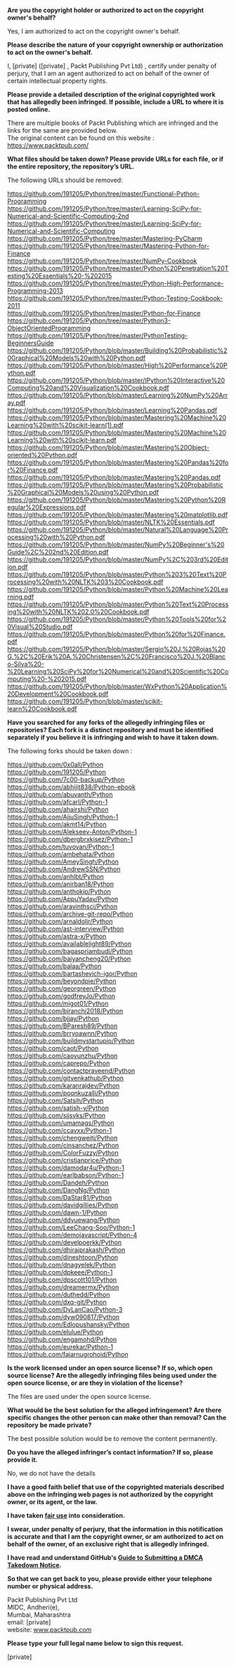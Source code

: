 **Are you the copyright holder or authorized to act on the copyright owner's behalf?**   
   
Yes, I am authorized to act on the copyright owner's behalf.   
   
**Please describe the nature of your copyright ownership or authorization to act on the owner's behalf.**   
   
I, [private] ([private] , Packt Publishing Pvt Ltd) , certify under penalty of perjury, that I am an agent authorized to act on behalf of the owner of certain intellectual property rights.   
   
**Please provide a detailed description of the original copyrighted work that has allegedly been infringed. If possible, include a URL to where it is posted online.**   
   
There are multiple books of Packt Publishing which are infringed and the links for the same are provided below.   
The original content can be found on this website :   
https://www.packtpub.com/   
   
**What files should be taken down? Please provide URLs for each file, or if the entire repository, the repository’s URL.**   
   
The following URLs should be removed:   
   
https://github.com/191205/Python/tree/master/Functional-Python-Programming   
https://github.com/191205/Python/tree/master/Learning-SciPy-for-Numerical-and-Scientific-Computing-2nd   
https://github.com/191205/Python/tree/master/Learning-SciPy-for-Numerical-and-Scientific-Computing   
https://github.com/191205/Python/tree/master/Mastering-PyCharm   
https://github.com/191205/Python/tree/master/Mastering-Python-for-Finance   
https://github.com/191205/Python/tree/master/NumPy-Cookbook   
https://github.com/191205/Python/tree/master/Python%20Penetration%20Testing%20Essentials%20-%202015   
https://github.com/191205/Python/tree/master/Python-High-Performance-Programming-2013   
https://github.com/191205/Python/tree/master/Python-Testing-Cookbook-2011   
https://github.com/191205/Python/tree/master/Python-for-Finance   
https://github.com/191205/Python/tree/master/Python3-ObjectOrientedProgramming   
https://github.com/191205/Python/tree/master/PythonTesting-BeginnersGuide   
https://github.com/191205/Python/blob/master/Building%20Probabilistic%20Graphical%20Models%20with%20Python.pdf   
https://github.com/191205/Python/blob/master/High%20Performance%20Python.pdf   
https://github.com/191205/Python/blob/master/IPython%20Interactive%20Computing%20and%20Visualization%20Cookbook.pdf   
https://github.com/191205/Python/blob/master/Learning%20NumPy%20Array.pdf   
https://github.com/191205/Python/blob/master/Learning%20Pandas.pdf   
https://github.com/191205/Python/blob/master/Mastering%20Machine%20Learning%20with%20scikit-learn(1).pdf   
https://github.com/191205/Python/blob/master/Mastering%20Machine%20Learning%20with%20scikit-learn.pdf   
https://github.com/191205/Python/blob/master/Mastering%20Object-oriented%20Python.pdf   
https://github.com/191205/Python/blob/master/Mastering%20Pandas%20for%20Finance.pdf   
https://github.com/191205/Python/blob/master/Mastering%20Pandas.pdf   
https://github.com/191205/Python/blob/master/Mastering%20Probabilistic%20Graphical%20Models%20using%20Python.pdf   
https://github.com/191205/Python/blob/master/Mastering%20Python%20Regular%20Expressions.pdf   
https://github.com/191205/Python/blob/master/Mastering%20matplotlib.pdf   
https://github.com/191205/Python/blob/master/NLTK%20Essentials.pdf   
https://github.com/191205/Python/blob/master/Natural%20Language%20Processing%20with%20Python.pdf   
https://github.com/191205/Python/blob/master/NumPy%20Beginner's%20Guide%2C%202nd%20Edition.pdf   
https://github.com/191205/Python/blob/master/NumPy%2C%203rd%20Edition.pdf   
https://github.com/191205/Python/blob/master/Python%203%20Text%20Processing%20with%20NLTK%203%20Cookbook.pdf   
https://github.com/191205/Python/blob/master/Python%20Machine%20Learning.pdf   
https://github.com/191205/Python/blob/master/Python%20Text%20Processing%20with%20NLTK%202.0%20Cookbook.pdf   
https://github.com/191205/Python/blob/master/Python%20Tools%20for%20Visual%20Studio.pdf   
https://github.com/191205/Python/blob/master/Python%20for%20Finance.pdf   
https://github.com/191205/Python/blob/master/Sergio%20J.%20Rojas%20G.%2C%20Erik%20A.%20Christensen%2C%20Francisco%20J.%20Blanco-Silva%20-%20Learning%20SciPy%20for%20Numerical%20and%20Scientific%20Computing%20-%202015.pdf   
https://github.com/191205/Python/blob/master/WxPython%20Application%20Development%20Cookbook.pdf   
https://github.com/191205/Python/blob/master/scikit-learn%20Cookbook.pdf   
   
**Have you searched for any forks of the allegedly infringing files or repositories? Each fork is a distinct repository and must be identified separately if you believe it is infringing and wish to have it taken down.**   
   
The following forks should be taken down :   
   
https://github.com/0x0all/Python   
https://github.com/191205/Python   
https://github.com/7c00-backup/Python   
https://github.com/abhijit838/Python-ebook   
https://github.com/abuvanth/Python   
https://github.com/afcarl/Python-1   
https://github.com/ahairshi/Python   
https://github.com/AjjuSingh/Python-1   
https://github.com/akmt14/Python   
https://github.com/Alekseev-Anton/Python-1   
https://github.com/dbergbrxkisez/Python-1   
https://github.com/tuvovan/Python-1   
https://github.com/ambehata/Python   
https://github.com/AmeySingh/Python   
https://github.com/AndrewSSN/Python   
https://github.com/anhlbt/Python   
https://github.com/anirban18/Python   
https://github.com/anthokip/Python   
https://github.com/AppuYadav/Python   
https://github.com/aravinthsci/Python   
https://github.com/archive-git-repo/Python   
https://github.com/arnaldoljr/Python   
https://github.com/ast-interview/Python   
https://github.com/astra-x/Python   
https://github.com/availablelight89/Python   
https://github.com/bagaspriambudi/Python   
https://github.com/baiyancheng20/Python   
https://github.com/balaa/Python   
https://github.com/bartashevich-igor/Python   
https://github.com/beyondpie/Python   
https://github.com/georgreen/Python   
https://github.com/godfreyJo/Python   
https://github.com/migot01/Python   
https://github.com/biranchi2018/Python   
https://github.com/bjjay/Python   
https://github.com/BParesh89/Python   
https://github.com/brryoawnn/Python   
https://github.com/buildmystartupio/Python   
https://github.com/caot/Python   
https://github.com/caoyunzhu/Python   
https://github.com/caprepo/Python   
https://github.com/contactpraveend/Python   
https://github.com/gitvenkathub/Python   
https://github.com/karanrajdev/Python   
https://github.com/poonkuzalli/Python   
https://github.com/Satsih/Python   
https://github.com/satish-v/Python   
https://github.com/sjjsvks/Python   
https://github.com/umamags/Python   
https://github.com/ccavxx/Python-1   
https://github.com/chengweitj/Python   
https://github.com/cinsanchez/Python   
https://github.com/ColorFuzzy/Python   
https://github.com/cristianprice/Python   
https://github.com/damodar4u/Python-1   
https://github.com/earlbabson/Python-1   
https://github.com/Dandeh/Python   
https://github.com/DangNg/Python   
https://github.com/DaStar81/Python   
https://github.com/davidgillies/Python   
https://github.com/dawn-1/Python   
https://github.com/ddyuewang/Python   
https://github.com/LeeChang-Soo/Python-1   
https://github.com/demojavascript/Python-4   
https://github.com/develpoerkk/Python   
https://github.com/dhirajprakash/Python   
https://github.com/dineshtoon/Python   
https://github.com/dnagyelek/Python   
https://github.com/dpkeee/Python-1   
https://github.com/dpscott101/Python   
https://github.com/dreamermx/Python   
https://github.com/duthedd/Python   
https://github.com/dxq-git/Python   
https://github.com/DyLanCao/Python-3   
https://github.com/dyw090817/Python   
https://github.com/Edlopushansky/Python   
https://github.com/elulue/Python   
https://github.com/engamohd/Python   
https://github.com/eurekar/Python-1   
https://github.com/fajarnugrohoid/Python   
   
**Is the work licensed under an open source license? If so, which open source license? Are the allegedly infringing files being used under the open source license, or are they in violation of the license?**   
   
The files are used under the open source license.   
   
**What would be the best solution for the alleged infringement? Are there specific changes the other person can make other than removal? Can the repository be made private?**   
   
The best possible solution would be to remove the content permanently.   
   
**Do you have the alleged infringer’s contact information? If so, please provide it.**   
   
No, we do not have the details   
   
**I have a good faith belief that use of the copyrighted materials described above on the infringing web pages is not authorized by the copyright owner, or its agent, or the law.**   
   
**I have taken <a href="https://www.lumendatabase.org/topics/22">fair use</a> into consideration.**   
   
**I swear, under penalty of perjury, that the information in this notification is accurate and that I am the copyright owner, or am authorized to act on behalf of the owner, of an exclusive right that is allegedly infringed.**   
   
**I have read and understand GitHub's <a href="https://help.github.com/articles/guide-to-submitting-a-dmca-takedown-notice/">Guide to Submitting a DMCA Takedown Notice</a>.**   
   
**So that we can get back to you, please provide either your telephone number or physical address.**   
   
Packt Publishing Pvt Ltd   
MIDC, Andheri(e),   
Mumbai, Maharashtra   
email: [private]   
website: www.packtpub.com   
   
**Please type your full legal name below to sign this request.**   
   
[private]  
